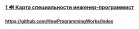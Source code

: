 ### [1 🔊 Карта специальности инженер-программист](https://www.youtube.com/watch?v=SE5aXH-yf0I)

#### https://github.com/HowProgrammingWorks/Index


